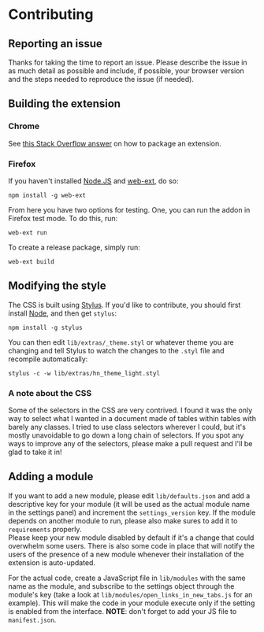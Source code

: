 # Contributing

## Reporting an issue

Thanks for taking the time to report an issue. Please describe the issue in as much detail as possible and include, if possible, your browser version and the steps needed to reproduce the issue (if needed).

## Building the extension

### Chrome

See [this Stack Overflow answer](https://stackoverflow.com/questions/11480985/can-a-greasemonkey-type-userscript-be-packaged-as-a-chrome-extension/11481476#11481476) on how to package an extension.

### Firefox

If you haven't installed [Node.JS](http://nodejs.org/) and [web-ext](https://github.com/mozilla/web-ext), do so:

```
npm install -g web-ext
```

From here you have two options for testing. One, you can run the addon in Firefox test mode. To do this, run:

```
web-ext run
```

To create a release package, simply run:

```
web-ext build
```

## Modifying the style

The CSS is built using [Stylus](http://learnboost.github.io/stylus/). If you'd like to contribute, you should first install [Node](http://nodejs.org/), and then get `stylus`:

```
npm install -g stylus
```

You can then edit `lib/extras/_theme.styl` or whatever theme you are changing and tell Stylus to watch the changes to the `.styl` file and recompile automatically:

```
stylus -c -w lib/extras/hn_theme_light.styl
```

### A note about the CSS

Some of the selectors in the CSS are very contrived. I found it was the only way to select what I wanted in a document made of tables within tables with barely any classes. I tried to use class selectors wherever I could, but it's mostly unavoidable to go down a long chain of selectors. If you spot any ways to improve any of the selectors, please make a pull request and I'll be glad to take it in!

## Adding a module

If you want to add a new module, please edit `lib/defaults.json` and add a descriptive key for your module (it will be used as the actual module name in the settings panel) and increment the `settings_version` key. If the module depends on another module to run, please also make sures to add it to `requirements` properly.  
Please keep your new module disabled by default if it's a change that could overwhelm some users. There is also some code in place that will notify the users of the presence of a new module whenever their installation of the extension is auto-updated.

For the actual code, create a JavaScript file in `lib/modules` with the same name as the module, and subscribe to the settings object through the module's key (take a look at `lib/modules/open_links_in_new_tabs.js` for an example). This will make the code in your module execute only if the setting is enabled from the interface. **NOTE**: don't forget to add your JS file to `manifest.json`.
